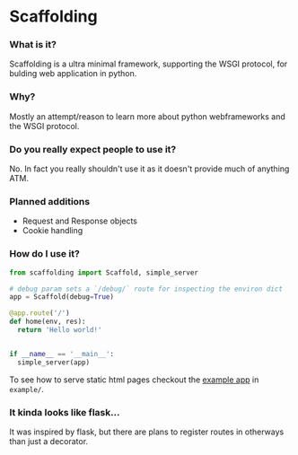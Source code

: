# Scaffolding
### What is it?
Scaffolding is a ultra minimal framework, supporting the WSGI protocol, for bulding web application in python.

### Why?
Mostly an attempt/reason to learn more about python webframeworks and the WSGI protocol.

### Do you really expect people to use it?
No. In fact you really shouldn't use it as it doesn't provide much of anything ATM.

### Planned additions
- Request and Response objects
- Cookie handling

### How do I use it?
```python
from scaffolding import Scaffold, simple_server

# debug param sets a `/debug/` route for inspecting the environ dict
app = Scaffold(debug=True)

@app.route('/')
def home(env, res):
  return 'Hello world!'


if __name__ == '__main__':
  simple_server(app)
```
To see how to serve static html pages checkout the [example app](https://github.com/Nudies/scaffolding/blob/master/example/example_app.py) in `example/`.


### It kinda looks like flask...
It was inspired by flask, but there are plans to register routes in otherways than just a decorator.
